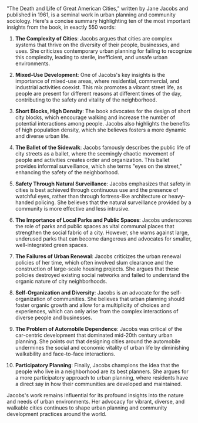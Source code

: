 "The Death and Life of Great American Cities," written by Jane Jacobs and published in 1961, is a seminal work in urban planning and community sociology. Here's a concise summary highlighting ten of the most important insights from the book, in exactly 550 words:

1. **The Complexity of Cities**: Jacobs argues that cities are complex systems that thrive on the diversity of their people, businesses, and uses. She criticizes contemporary urban planning for failing to recognize this complexity, leading to sterile, inefficient, and unsafe urban environments.

2. **Mixed-Use Development**: One of Jacobs's key insights is the importance of mixed-use areas, where residential, commercial, and industrial activities coexist. This mix promotes a vibrant street life, as people are present for different reasons at different times of the day, contributing to the safety and vitality of the neighborhood.

3. **Short Blocks, High Density**: The book advocates for the design of short city blocks, which encourage walking and increase the number of potential interactions among people. Jacobs also highlights the benefits of high population density, which she believes fosters a more dynamic and diverse urban life.

4. **The Ballet of the Sidewalk**: Jacobs famously describes the public life of city streets as a ballet, where the seemingly chaotic movement of people and activities creates order and organization. This ballet provides informal surveillance, which she terms "eyes on the street," enhancing the safety of the neighborhood.

5. **Safety Through Natural Surveillance**: Jacobs emphasizes that safety in cities is best achieved through continuous use and the presence of watchful eyes, rather than through fortress-like architecture or heavy-handed policing. She believes that the natural surveillance provided by a community is more effective and less intrusive.

6. **The Importance of Local Parks and Public Spaces**: Jacobs underscores the role of parks and public spaces as vital communal places that strengthen the social fabric of a city. However, she warns against large, underused parks that can become dangerous and advocates for smaller, well-integrated green spaces.

7. **The Failures of Urban Renewal**: Jacobs criticizes the urban renewal policies of her time, which often involved slum clearance and the construction of large-scale housing projects. She argues that these policies destroyed existing social networks and failed to understand the organic nature of city neighborhoods.

8. **Self-Organization and Diversity**: Jacobs is an advocate for the self-organization of communities. She believes that urban planning should foster organic growth and allow for a multiplicity of choices and experiences, which can only arise from the complex interactions of diverse people and businesses.

9. **The Problem of Automobile Dependence**: Jacobs was critical of the car-centric development that dominated mid-20th century urban planning. She points out that designing cities around the automobile undermines the social and economic vitality of urban life by diminishing walkability and face-to-face interactions.

10. **Participatory Planning**: Finally, Jacobs champions the idea that the people who live in a neighborhood are its best planners. She argues for a more participatory approach to urban planning, where residents have a direct say in how their communities are developed and maintained.

Jacobs's work remains influential for its profound insights into the nature and needs of urban environments. Her advocacy for vibrant, diverse, and walkable cities continues to shape urban planning and community development practices around the world.